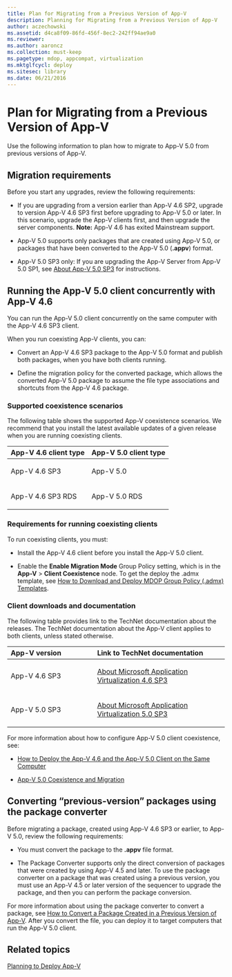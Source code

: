 ```yaml
---
title: Plan for Migrating from a Previous Version of App-V
description: Planning for Migrating from a Previous Version of App-V
author: aczechowski
ms.assetid: d4ca8f09-86fd-456f-8ec2-242ff94ae9a0
ms.reviewer:
ms.author: aaroncz
ms.collection: must-keep
ms.pagetype: mdop, appcompat, virtualization
ms.mktglfcycl: deploy
ms.sitesec: library
ms.date: 06/21/2016
---
```



# Plan for Migrating from a Previous Version of App-V


Use the following information to plan how to migrate to App-V 5.0 from previous versions of App-V.

## Migration requirements


Before you start any upgrades, review the following requirements:

-   If you are upgrading from a version earlier than App-V 4.6 SP2, upgrade to version App-V 4.6 SP3 first before upgrading to App-V 5.0 or later. In this scenario, upgrade the App-V clients first, and then upgrade the server components.
**Note:** App-V 4.6 has exited Mainstream support.

-   App-V 5.0 supports only packages that are created using App-V 5.0, or packages that have been converted to the App-V 5.0 (**.appv**) format.

-   App-V 5.0 SP3 only: If you are upgrading the App-V Server from App-V 5.0 SP1, see [About App-V 5.0 SP3](about-app-v-50-sp3.md#bkmk-migrate-to-50sp3) for instructions.

## Running the App-V 5.0 client concurrently with App-V 4.6


You can run the App-V 5.0 client concurrently on the same computer with the App-V 4.6 SP3 client.

When you run coexisting App-V clients, you can:

-   Convert an App-V 4.6 SP3 package to the App-V 5.0 format and publish both packages, when you have both clients running.

-   Define the migration policy for the converted package, which allows the converted App-V 5.0 package to assume the file type associations and shortcuts from the App-V 4.6 package.

### Supported coexistence scenarios

The following table shows the supported App-V coexistence scenarios. We recommend that you install the latest available updates of a given release when you are running coexisting clients.

<table>
<colgroup>
<col width="50%" />
<col width="50%" />
</colgroup>
<thead>
<tr class="header">
<th align="left">App-V 4.6 client type</th>
<th align="left">App-V 5.0 client type</th>
</tr>
</thead>
<tbody>
<tr class="odd">
<td align="left"><p>App-V 4.6 SP3</p></td>
<td align="left"><p>App-V 5.0</p></td>
</tr>
<tr class="even">
<td align="left"><p>App-V 4.6 SP3 RDS</p></td>
<td align="left"><p>App-V 5.0 RDS</p></td>
</tr>
</tbody>
</table>



### Requirements for running coexisting clients

To run coexisting clients, you must:

-   Install the App-V 4.6 client before you install the App-V 5.0 client.

-   Enable the **Enable Migration Mode** Group Policy setting, which is in the **App-V** &gt; **Client Coexistence** node. To get the deploy the .admx template, see [How to Download and Deploy MDOP Group Policy (.admx) Templates](https://technet.microsoft.com/library/dn659707.aspx).

### Client downloads and documentation

The following table provides link to the TechNet documentation about the releases. The TechNet documentation about the App-V client applies to both clients, unless stated otherwise.

<table>
<colgroup>
<col width="33%" />
<col width="50%" />
</colgroup>
<thead>
<tr class="header">
<th align="left">App-V version</th>
<th align="left">Link to TechNet documentation</th>
</tr>
</thead>
<tbody>
<tr class="odd">
<td align="left"><p>App-V 4.6 SP3</p></td>
<td align="left"><p><a href="https://technet.microsoft.com/library/dn511019.aspx" data-raw-source="[About Microsoft Application Virtualization 4.6 SP3](https://technet.microsoft.com/library/dn511019.aspx)">About Microsoft Application Virtualization 4.6 SP3</a></p></td>
</tr>
<tr class="even">
<td align="left"><p>App-V 5.0 SP3</p></td>
<td align="left"><p><a href="about-app-v-50-sp3.md" data-raw-source="[About Microsoft Application Virtualization 5.0 SP3](about-app-v-50-sp3.md)">About Microsoft Application Virtualization 5.0 SP3</a></p></td>
</tr>
</tbody>
</table>



For more information about how to configure App-V 5.0 client coexistence, see:

-   [How to Deploy the App-V 4.6 and the App-V 5.0 Client on the Same Computer](how-to-deploy-the-app-v-46-and-the-app-v--50-client-on-the-same-computer.md)

-   [App-V 5.0 Coexistence and Migration](https://technet.microsoft.com/windows/jj835811.aspx)

## <a href="" id="converting--previous-version--packages-using-the-package-converter-"></a>Converting “previous-version” packages using the package converter


Before migrating a package, created using App-V 4.6 SP3 or earlier, to App-V 5.0, review the following requirements:

-   You must convert the package to the **.appv** file format.

-   The Package Converter supports only the direct conversion of packages that were created by using App-V 4.5 and later. To use the package converter on a package that was created using a previous version, you must use an App-V 4.5 or later version of the sequencer to upgrade the package, and then you can perform the package conversion.

For more information about using the package converter to convert a package, see [How to Convert a Package Created in a Previous Version of App-V](how-to-convert-a-package-created-in-a-previous-version-of-app-v.md). After you convert the file, you can deploy it to target computers that run the App-V 5.0 client.






## Related topics


[Planning to Deploy App-V](planning-to-deploy-app-v.md)










